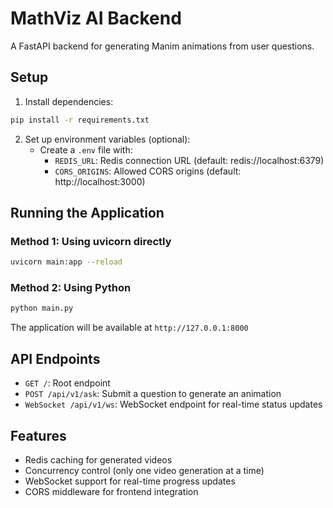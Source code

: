 # MathViz AI Backend

A FastAPI backend for generating Manim animations from user questions.

## Setup

1. Install dependencies:
```bash
pip install -r requirements.txt
```

2. Set up environment variables (optional):
   - Create a `.env` file with:
     - `REDIS_URL`: Redis connection URL (default: redis://localhost:6379)
     - `CORS_ORIGINS`: Allowed CORS origins (default: http://localhost:3000)

## Running the Application

### Method 1: Using uvicorn directly
```bash
uvicorn main:app --reload
```

### Method 2: Using Python
```bash
python main.py
```

The application will be available at `http://127.0.0.1:8000`

## API Endpoints

- `GET /`: Root endpoint
- `POST /api/v1/ask`: Submit a question to generate an animation
- `WebSocket /api/v1/ws`: WebSocket endpoint for real-time status updates

## Features

- Redis caching for generated videos
- Concurrency control (only one video generation at a time)
- WebSocket support for real-time progress updates
- CORS middleware for frontend integration 